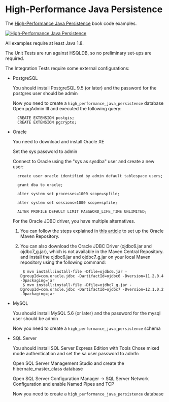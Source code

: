 # High-Performance Java Persistence
The [High-Performance Java Persistence](https://leanpub.com/high-performance-java-persistence?utm_source=GitHub&utm_medium=banner&utm_campaign=hpjp) book code examples.

<a href="https://leanpub.com/high-performance-java-persistence?utm_source=GitHub&utm_medium=banner&utm_campaign=hpjp">
<img src="https://vladmihalcea.files.wordpress.com/2015/11/hpjp_small.jpg" alt="High-Performance Java Persistence">
</a>

All examples require at least Java 1.8.

The Unit Tests are run against HSQLDB, so no preliminary set-ups are required.

The Integration Tests require some external configurations:

- PostgreSQL

    You should install PostgreSQL 9.5 (or later) and the password for the postgres user should be admin

    Now you need to create a `high_performance_java_persistence` database
    Open pgAdmin III and executed the following query:
    
        CREATE EXTENSION postgis;
        CREATE EXTENSION pgcrypto;
    
- Oracle

    You need to download and install Oracle XE

    Set the sys password to admin

    Connect to Oracle using the "sys as sysdba" user and create a new user:

        create user oracle identified by admin default tablespace users;

        grant dba to oracle;

        alter system set processes=1000 scope=spfile;

        alter system set sessions=1000 scope=spfile;
        
        ALTER PROFILE DEFAULT LIMIT PASSWORD_LIFE_TIME UNLIMITED;

    For the Oracle JDBC driver, you have multiple alternatives.
    
    1. You can follow the steps explained in [this article](http://docs.oracle.com/middleware/1213/core/MAVEN/config_maven_repo.htm#MAVEN9010) to set up the Oracle Maven Repository.

    2. You can also download the Oracle JDBC Driver (ojdbc6.jar and ojdbc7_g.jar), which is not available in the Maven Central Repository.
    and install the ojdbc6.jar and ojdbc7_g.jar on your local Maven repository using the following command:

            $ mvn install:install-file -Dfile=ojdbc6.jar -DgroupId=com.oracle.jdbc -DartifactId=ojdbc6 -Dversion=11.2.0.4 -Dpackaging=jar
            $ mvn install:install-file -Dfile=ojdbc7_g.jar -DgroupId=com.oracle.jdbc -DartifactId=ojdbc7 -Dversion=12.1.0.2 -Dpackaging=jar 

- MySQL

    You should install MySQL 5.6 (or later) and the password for the mysql user should be admin

    Now you need to create a `high_performance_java_persistence` schema

- SQL Server

    You should install SQL Server Express Edition with Tools Chose mixed mode authentication and set the sa user password to adm1n

    Open SQL Server Management Studio and create the hibernate_master_class database

    Open SQL Server Configuration Manager -> SQL Server Network Configuration and enable Named Pipes and TCP
        
    Now you need to create a `high_performance_java_persistence` database
